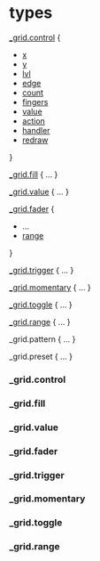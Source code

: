 # types

[_grid.control](#_grid.control) {
  - [x](#x)
  - [y](#y)
  - [lvl](#x)
  - [edge](#edge)
  - [count](#count)
  - [fingers](#fingers)
  - [value](#value)
  - [action](#action)
  - [handler](#handler)
  - [redraw](#redraw)

}

[_grid.fill](#_grid.fader) { ... }

[_grid.value](#_grid.fader) { ... }

[_grid.fader](#_grid.fader) {
  - ...
  - [range](#range)
  
}

[_grid.trigger](#_grid.trigger) { ... }

[_grid.momentary](#_grid.momentary) { ... }

[_grid.toggle](#_grid.toggle) { ... }

[_grid.range](#_grid.toggle) { ... }

_grid.pattern { ... }

_grid.preset { ... }


### _grid.control

### _grid.fill

### _grid.value

### _grid.fader

### _grid.trigger

### _grid.momentary

### _grid.toggle

### _grid.range

